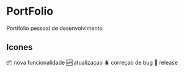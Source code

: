 # PortFolio
Portifolio pessoal de desenvolvimento

## Icones
:package: nova funcionalidade
:up: atualizaçao
:beetle: correçao de bug
:checkered_flag: release

